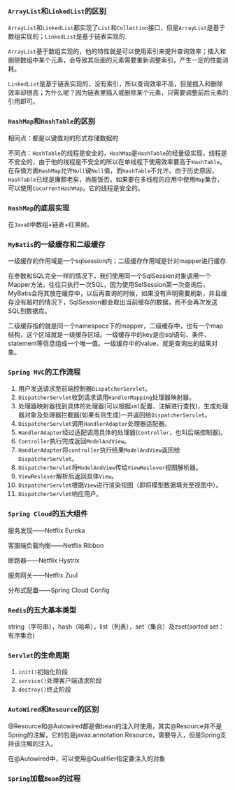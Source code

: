 ### `ArrayList`和`LinkedList`的区别

`ArrayList`和`LinkedList`都实现了`List`和`Collection`接口，但是`ArrayList`是基于数组实现的；`LinkedList`是基于链表实现的.

`ArrayList`基于数组实现的，他的特性就是可以使用索引来提升查询效率；插入和删除数组中某个元素，会导致其后面的元素需要重新调整索引，产生一定的性能消耗。

`LinkedList`是基于链表实现的，没有索引，所以查询效率不高，但是插入和删除效率却很高；为什么呢？因为链表里插入或删除某个元素，只需要调整前后元素的引用即可。



### `HashMap`和`HashTable`的区别

相同点：都是以键值对的形式存储数据的

不同点：`HashTable`的线程是安全的，`HashMap`是`HashTable`的轻量级实现，线程是不安全的，由于他的线程是不安全的所以在单线程下使用效率要高于`HashTable`。在存值方面`HashMap`允许`Null`键`Null`值，而`HashTable`不允许。由于历史原因，`HashTable`已经是廉颇老矣，尚能饭否。如果要在多线程的应用中使用`Map`集合，可以使用`CocurrentHashMap`，它的线程是安全的。



### `HashMap`的底层实现

在`Java8`中数组+链表+红黑树。



### `MyBatis`的一级缓存和二级缓存

一级缓存的作用域是一个sqlsession内；二级缓存作用域是针对mapper进行缓存.

在参数和SQL完全一样的情况下，我们使用同一个SqlSession对象调用一个Mapper方法，往往只执行一次SQL，因为使用SelSession第一次查询后，MyBatis会将其放在缓存中，以后再查询的时候，如果没有声明需要刷新，并且缓存没有超时的情况下，SqlSession都会取出当前缓存的数据，而不会再次发送SQL到数据库。

二级缓存指的就是同一个namespace下的mapper，二级缓存中，也有一个map结构，这个区域就是一级缓存区域。一级缓存中的key是由sql语句、条件、statement等信息组成一个唯一值。一级缓存中的value，就是查询出的结果对象。

### `Spring MVC`的工作流程

1. 用户发送请求至前端控制器`DispatcherServlet`。
2. `DispatcherServlet`收到请求调用`HandlerMapping`处理器映射器。
3. 处理器映射器找到具体的处理器(可以根据`xml`配置、注解进行查找)，生成处理器对象及处理器拦截器(如果有则生成)一并返回给`DispatcherServlet`。
4. `DispatcherServlet`调用`HandlerAdapter`处理器适配器。
5. `HandlerAdapter`经过适配调用具体的处理器(`Controller`，也叫后端控制器)。
6. `Controller`执行完成返回`ModelAndView`。
7. `HandlerAdapter`将`controller`执行结果`ModelAndView`返回给`DispatcherServlet`。
8. `DispatcherServlet`将`ModelAndView`传给`ViewReslover`视图解析器。
9. `ViewReslover`解析后返回具体`View`。
10. `DispatcherServlet`根据`View`进行渲染视图（即将模型数据填充至视图中）。 
11. `DispatcherServlet`响应用户。



### `Spring Cloud`的五大组件

服务发现——Netflix Eureka

客服端负载均衡——Netflix Ribbon

断路器——Netflix Hystrix

服务网关——Netflix Zuul

分布式配置——Spring Cloud Config



### `Redis`的五大基本类型

string（字符串），hash（哈希），list（列表），set（集合）及zset(sorted set：有序集合)



### `Servlet`的生命周期

1. `init()`初始化阶段
2. `service()`处理客户端请求阶段
3. `destroy()`终止阶段



### `AutoWired`和`Resource`的区别

@Resource和@Autowired都是做bean的注入时使用，其实@Resource并不是Spring的注解，它的包是javax.annotation.Resource，需要导入，但是Spring支持该注解的注入。

在@Autowired中，可以使用@Qualifier指定要注入的对象



### `Spring`加载`Bean`的过程



